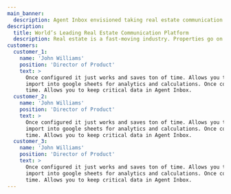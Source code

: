```yaml
---
main_banner:
  description: Agent Inbox envisioned taking real estate communication to the next level. They hired us to build the right platform, deliver a market-ready solution, and help the team grow.
description:
  title: World’s Leading Real Estate Communication Platform
  description: Real estate is a fast-moving industry. Properties go on and off the market, showings happen all over town, and deals are constantly evolving. Agent Inbox recognized the need for easy, seamless communication between agents, brokerages, and customers, and envisioned a modern messaging platform to facilitate it. Powered by Multiple Listing Service (MLS) data, the platform would help centralize each and every deal from start to finish.
customers:
  customer_1:
    name: 'John Williams'
    position: 'Director of Product'
    text: >
      Once configured it just works and saves ton of time. Allows you to keep critical data in Airtable and
      import into google sheets for analytics and calculations. Once configured it just works and saves ton of
      time. Allows you to keep critical data in Agent Inbox.
  customer_2:
    name: 'John Williams'
    position: 'Director of Product'
    text: >
      Once configured it just works and saves ton of time. Allows you to keep critical data in Airtable and
      import into google sheets for analytics and calculations. Once configured it just works and saves ton of
      time. Allows you to keep critical data in Agent Inbox.
  customer_3:
    name: 'John Williams'
    position: 'Director of Product'
    text: >
      Once configured it just works and saves ton of time. Allows you to keep critical data in Airtable and
      import into google sheets for analytics and calculations. Once configured it just works and saves ton of
      time. Allows you to keep critical data in Agent Inbox.
---
```

